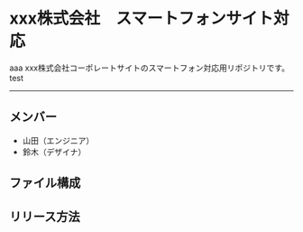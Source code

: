 # xxx株式会社　スマートフォンサイト対応
aaa xxx株式会社コーポレートサイトのスマートフォン対応用リポジトリです。test

---

## メンバー
* 山田（エンジニア）
* 鈴木（デザイナ）

## ファイル構成

## リリース方法
